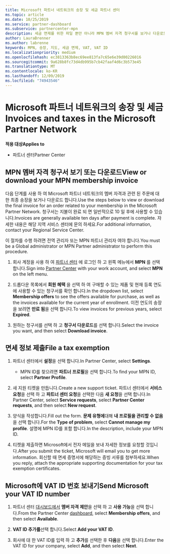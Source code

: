 ```yaml
---
title: Microsoft 파트너 네트워크의 송장 및 세금 파트너 센터
ms.topic: article
ms.date: 10/25/2019
ms.service: partner-dashboard
ms.subservice: partnercenter-mpn
description: 세금 면제를 위한 파일 뿐만 아니라 MPN 멤버 자격 청구서를 보거나 다운로드 하는 방법에 대해 알아보고 Microsoft VAT ID 번호를 보냅니다.
author: LauraBrenner
ms.author: labrenne
keywords: MPN, 송장, 지도, 세금 면제, VAT, VAT ID
ms.localizationpriority: medium
ms.openlocfilehash: ec3813363b8ec69ee813fa7c65e6e39d00226016
ms.sourcegitcommit: 9a628b8fc73d4db995b7cb42faaf4d6c3b573e45
ms.translationtype: MT
ms.contentlocale: ko-KR
ms.lasthandoff: 12/09/2019
ms.locfileid: "74943546"
---
```

# <a name="invoices-and-taxes-in-the-microsoft-partner-network"></a><span data-ttu-id="5dda4-104">Microsoft 파트너 네트워크의 송장 및 세금</span><span class="sxs-lookup"><span data-stu-id="5dda4-104">Invoices and taxes in the Microsoft Partner Network</span></span>

<span data-ttu-id="5dda4-105">**적용 대상**</span><span class="sxs-lookup"><span data-stu-id="5dda4-105">**Applies to**</span></span>

-  <span data-ttu-id="5dda4-106">파트너 센터</span><span class="sxs-lookup"><span data-stu-id="5dda4-106">Partner Center</span></span>

## <a name="view-or-download-your-mpn-membership-invoice"></a><span data-ttu-id="5dda4-107">MPN 멤버 자격 청구서 보기 또는 다운로드</span><span class="sxs-lookup"><span data-stu-id="5dda4-107">View or download your MPN membership invoice</span></span>

<span data-ttu-id="5dda4-108">다음 단계를 사용 하 여 Microsoft 파트너 네트워크의 멤버 자격과 관련 된 주문에 대 한 최종 송장을 보거나 다운로드 합니다.</span><span class="sxs-lookup"><span data-stu-id="5dda4-108">Use the steps below to view or download the final invoice for an order related to your membership in the Microsoft Partner Network.</span></span> <span data-ttu-id="5dda4-109">청구서는 지불이 완료 되 면 일반적으로 10 일 후에 사용할 수 있습니다.</span><span class="sxs-lookup"><span data-stu-id="5dda4-109">Invoices are generally available ten days after payment is complete.</span></span> <span data-ttu-id="5dda4-110">자세한 내용은 해당 지역 서비스 센터에 문의 하세요.</span><span class="sxs-lookup"><span data-stu-id="5dda4-110">For additional information, contact your Regional Service Center.</span></span>  

<span data-ttu-id="5dda4-111">이 절차를 수행 하려면 전역 관리자 또는 MPN 파트너 관리자 여야 합니다.</span><span class="sxs-lookup"><span data-stu-id="5dda4-111">You must be a Global administrator or MPN Partner administrator to perform this procedure.</span></span> 

1.  <span data-ttu-id="5dda4-112">회사 계정을 사용 하 여 [파트너 센터](https://partner.microsoft.com/dashboard/home) 에 로그인 하 고 왼쪽 메뉴에서 **MPN** 를 선택 합니다.</span><span class="sxs-lookup"><span data-stu-id="5dda4-112">Sign into [Partner Center](https://partner.microsoft.com/dashboard/home) with your work account, and select **MPN** on the left menu.</span></span>

4.  <span data-ttu-id="5dda4-113">드롭다운 목록에서 **회원 혜택** 을 선택 하 여 구매할 수 있는 제품 및 현재 등록 연도에 사용할 수 있는 청구서를 확인 합니다.</span><span class="sxs-lookup"><span data-stu-id="5dda4-113">In the dropdown list, select **Membership offers** to see the offers available for purchase, as well as the invoices available for the current year of enrollment.</span></span> <span data-ttu-id="5dda4-114">이전 연도의 송장을 보려면 **만료 됨**을 선택 합니다.</span><span class="sxs-lookup"><span data-stu-id="5dda4-114">To view invoices for previous years, select **Expired**.</span></span>

6.  <span data-ttu-id="5dda4-115">원하는 청구서를 선택 하 고 **청구서 다운로드**를 선택 합니다.</span><span class="sxs-lookup"><span data-stu-id="5dda4-115">Select the invoice you want, and then select **Download invoice**.</span></span> 

## <a name="file-a-tax-exemption"></a><span data-ttu-id="5dda4-116">면세 정보 제출</span><span class="sxs-lookup"><span data-stu-id="5dda4-116">File a tax exemption</span></span>

1.  <span data-ttu-id="5dda4-117">파트너 센터에서 **설정**을 선택 합니다.</span><span class="sxs-lookup"><span data-stu-id="5dda4-117">In Partner Center, select **Settings**.</span></span>
    - <span data-ttu-id="5dda4-118">MPN ID를 찾으려면 **파트너 프로필**을 선택 합니다.</span><span class="sxs-lookup"><span data-stu-id="5dda4-118">To find your MPN ID, select **Partner Profile**.</span></span>

2.  <span data-ttu-id="5dda4-119">새 지원 티켓을 만듭니다.</span><span class="sxs-lookup"><span data-stu-id="5dda4-119">Create a new support ticket.</span></span> <span data-ttu-id="5dda4-120">파트너 센터에서 **서비스 요청**을 선택 하 고 **파트너 센터 요청**을 선택한 다음 **새 요청**을 선택 합니다.</span><span class="sxs-lookup"><span data-stu-id="5dda4-120">In Partner Center, select **Service requests**, select **Partner Center requests**, and then select **New request**.</span></span>

3.  <span data-ttu-id="5dda4-121">양식을 작성합니다.</span><span class="sxs-lookup"><span data-stu-id="5dda4-121">Fill out the form.</span></span> <span data-ttu-id="5dda4-122">**문제 유형에**대해 **내 프로필을 관리할 수 없음**을 선택 합니다.</span><span class="sxs-lookup"><span data-stu-id="5dda4-122">For the **Type of problem**, select **Cannot manage my profile**.</span></span> <span data-ttu-id="5dda4-123">설명에 MPN ID를 포함 합니다.</span><span class="sxs-lookup"><span data-stu-id="5dda4-123">In the description, include your MPN ID.</span></span>

4.  <span data-ttu-id="5dda4-124">티켓을 제출하면 Microsoft에서 전자 메일을 보내 자세한 정보를 요청할 것입니다.</span><span class="sxs-lookup"><span data-stu-id="5dda4-124">After you submit the ticket, Microsoft will email you to get more information.</span></span> <span data-ttu-id="5dda4-125">회신할 때 면세 증명서에 해당하는 증빙 서류를 첨부하세요.</span><span class="sxs-lookup"><span data-stu-id="5dda4-125">When you reply, attach the appropriate supporting documentation for your tax exemption certificates.</span></span>

## <a name="send-microsoft-your-vat-id-number"></a><span data-ttu-id="5dda4-126">Microsoft에 VAT ID 번호 보내기</span><span class="sxs-lookup"><span data-stu-id="5dda4-126">Send Microsoft your VAT ID number</span></span>

1.  <span data-ttu-id="5dda4-127">파트너 센터 [대시보드에서](https://partner.microsoft.com/dashboard/home) **멤버 자격 제안**을 선택 하 고 **사용 가능**을 선택 합니다.</span><span class="sxs-lookup"><span data-stu-id="5dda4-127">From the Partner Center [dashboard](https://partner.microsoft.com/dashboard/home), select **Membership offers**, and then select **Available**.</span></span> 

2.  <span data-ttu-id="5dda4-128">**VAT ID 추가를**선택 합니다.</span><span class="sxs-lookup"><span data-stu-id="5dda4-128">Select **Add your VAT ID**.</span></span> 

3.  <span data-ttu-id="5dda4-129">회사에 대 한 VAT ID를 입력 하 고 **추가**를 선택한 후 **다음**을 선택 합니다.</span><span class="sxs-lookup"><span data-stu-id="5dda4-129">Enter the VAT ID for your company, select **Add**, and then select **Next**.</span></span> 

